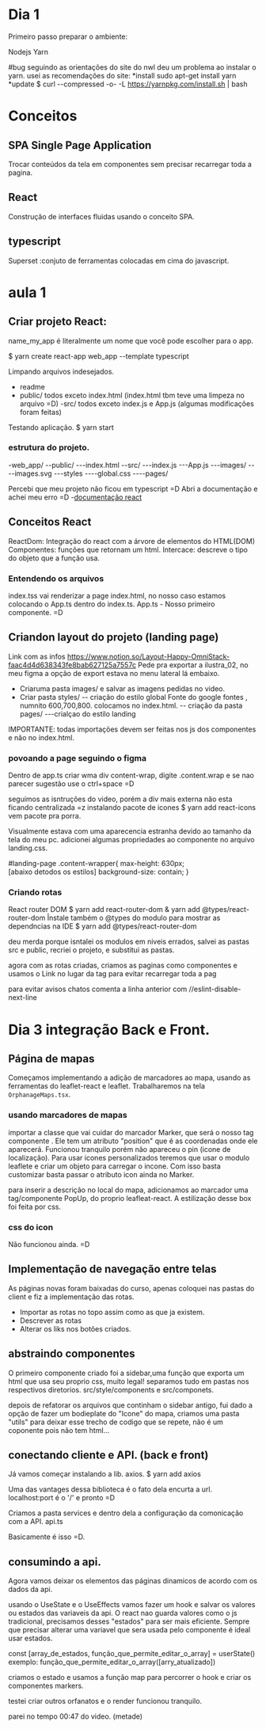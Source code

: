# Dia 1
Primeiro passo preparar o ambiente:

Nodejs
Yarn

#bug seguindo as orientações do site do nwl deu um problema ao instalar o yarn.
usei as recomendações do site:
*install
sudo apt-get install yarn
*update
$ curl --compressed -o- -L https://yarnpkg.com/install.sh | bash

# Conceitos 
## SPA Single Page Application
Trocar conteúdos da tela em componentes sem precisar recarregar toda a pagina.
## React 
Construção de interfaces fluidas usando o conceito SPA.
## typescript
Superset :conjuto de ferramentas colocadas em cima do javascript.

# aula 1

## Criar projeto React:

name_my_app é literalmente um nome que você pode escolher para o app.

$ yarn create react-app web_app --template typescript

Limpando arquivos indesejados.
- readme 
- public/ todos exceto index.html (index.html tbm teve uma limpeza no arquivo =D)
-src/ todos exceto index.js e App.js (algumas modificações foram feitas)

Testando aplicação.
$ yarn start
### estrutura do projeto.
-web_app/
--public/
---index.html
--src/
---index.js
---App.js
---images/
----images.svg
---styles
----global.css
----pages/

Percebi que meu projeto não ficou em typescript  =D
Abri a documentação e achei meu erro =D 
-[documentação react](https://react-typescript-cheatsheet.netlify.app/docs/basic/setup)

## Conceitos React
ReactDom: Integração do react com a árvore de elementos do HTML(DOM)
Componentes: funções que retornam um html.
Intercace: descreve o tipo do objeto que a função usa. 

### Entendendo os arquivos 
index.tss  vai renderizar a page index.html, no nosso caso estamos colocando o App.ts dentro do index.ts.
App.ts - Nosso primeiro componente. =D

## Criandon layout do projeto (landing page)
Link com as infos https://www.notion.so/Layout-Happy-OmniStack-faac4d4d638343fe8bab627125a7557c
Pede pra exportar a ilustra_02, no meu figma a opção de export estava no menu lateral lá embaixo.
- Criaruma pasta images/ e salvar as imagens pedidas no video.
- Criar pasta styles/
-- criação do estilo global
Fonte do google fontes , numnito   600,700,800.
colocamos no index.html.
-- criação da pasta pages/
---crialçao do estilo landing

IMPORTANTE: todas importações devem ser feitas nos js dos componentes e não no index.html.

### povoando a page seguindo o figma
Dentro de app.ts criar wma div content-wrap, digite .content.wrap e se nao parecer sugestão use o ctrl+space =D

seguimos as isntruções do video, porém a div mais externa não esta ficando centralizada =z
instalando pacote de icones
$ yarn add react-icons    vem pacote pra porra.

Visualmente estava com uma aparecencia estranha devido ao tamanho da tela do meu pc.
adicionei algumas propriedades ao componente no arquivo landing.css. 

#landing-page .content-wrapper{
  max-height: 630px;   
 [abaixo detodos os estilos]
background-size: contain;
}

### Criando rotas
React router DOM
$ yarn add react-router-dom & yarn add @types/react-router-dom
Înstale também o @types do modulo para mostrar as dependncias na IDE
$ yarn add @types/react-router-dom

deu merda porque isntalei os modulos em niveis errados, salvei as pastas src e public,
recriei o projeto, e substitui as pastas.

agora com as rotas criadas, criamos as paginas como componentes e usamos o Link no lugar da tag <a>
para evitar recarregar toda a pag

para evitar avisos chatos comenta a linha anterior com //eslint-disable-next-line

# Dia 3 integração Back e Front.

## Página de mapas
Começamos implementando a adição de marcadores ao mapa, usando as ferramentas do leaflet-react e leaflet.
Trabalharemos na tela `OrphanageMaps.tsx`.
### usando marcadores de mapas
importar a classe que vai cuidar do marcador Marker, que será o nosso tag componente <Marker/>.
Ele tem um atributo "position" que é as coordenadas onde ele aparecerá. Funcionou tranquilo porém não apareceu o pin (icone de localização).
Para usar icones personalizados teremos que usar o modulo leaflete e criar um objeto para carregar o incone. Com isso basta customizar basta passar o atributo icon ainda no Marker.

para inserir a descrição no local do mapa, adicionamos ao marcador uma tag/componente PopUp, do proprio leafleat-react. A estilização desse box foi feita por css.

### css do icon

Não funcionou ainda. =D

## Implementação de navegação entre telas
As páginas novas foram baixadas do curso, apenas coloquei nas pastas do client e fiz a implementação das rotas.
- Importar as rotas no topo assim como as que ja existem.
- Descrever as rotas
- Alterar os liks nos botões criados.
## abstraindo componentes

O primeiro componente criado foi a sidebar,uma função que exporta um html que usa seu proprio css, muito legal!
separamos tudo em pastas nos respectivos diretorios.  src/style/components e src/componets. 

depois de refatorar os arquivos que continham o sidebar antigo, fui dado a opção de fazer um bodieplate do 
"Icone" do mapa, criamos uma pasta "utils" para deixar esse trecho de codigo que se repete, não é um coponente pois não tem html...

## conectando cliente e API.  (back e front)

Já vamos começar instalando a lib. axios.
$ yarn add axios

Uma das vantages dessa biblioteca é o fato dela encurta a url.  localhost:port é o '/' e pronto   =D

Criamos a pasta services e dentro dela a configuração da comonicação com a API.   api.ts

Basicamente é isso =D.   

## consumindo a api.

Agora vamos deixar os elementos das páginas dinamicos de acordo com os dados da api.

usando o UseState e o UseEffects vamos fazer um hook e salvar os valores ou estados das variaveis da api.
O react nao guarda valores como o js tradicional, precisamos desses "estados" para ser mais eficiente.
Sempre que precisar alterar uma variavel que sera usada pelo componente é ideal usar estados.

const [array_de_estados, função_que_permite_editar_o_array] = userState()
exemplo: função_que_permite_editar_o_array([arry_atualizado]) 


criamos o estado e usamos a função map para percorrer o hook e criar os componentes markers.

testei criar outros orfanatos e o render funcionou tranquilo.

parei no tempo 00:47 do video. (metade)